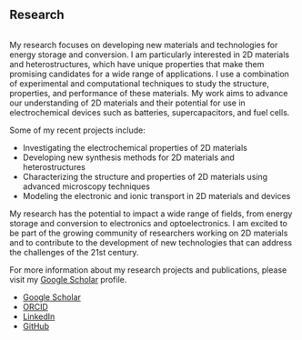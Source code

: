 <h2 class="major">Research</h2>
<span class="image main"><img src="images/research_page.png" alt="" /></span>

My research focuses on developing new materials and technologies for energy storage and conversion. I am particularly interested in 2D materials and heterostructures, which have unique properties that make them promising candidates for a wide range of applications. I use a combination of experimental and computational techniques to study the structure, properties, and performance of these materials. My work aims to advance our understanding of 2D materials and their potential for use in electrochemical devices such as batteries, supercapacitors, and fuel cells.

Some of my recent projects include:

- Investigating the electrochemical properties of 2D materials
- Developing new synthesis methods for 2D materials and heterostructures
- Characterizing the structure and properties of 2D materials using advanced microscopy techniques
- Modeling the electronic and ionic transport in 2D materials and devices

My research has the potential to impact a wide range of fields, from energy storage and conversion to electronics and optoelectronics. I am excited to be part of the growing community of researchers working on 2D materials and to contribute to the development of new technologies that can address the challenges of the 21st century.

For more information about my research projects and publications, please visit my [Google Scholar](https://scholar.google.com/citations?hl=en&user=g2rvW98AAAAJ) profile.


<ul class="icons">
    <li><a href="https://scholar.google.com/citations?hl=en&user=g2rvW98AAAAJ" target="_blank" class="icon brands fa-google"><span class="label">Google Scholar</span></a></li>
    <li><a href="https://orcid.org/0000-0002-1539-1492" target="_blank" class="icon brands fa-orcid"><span class="label">ORCID</span></a></li>
    <li><a href="https://www.linkedin.com/in/shreyas-ramachandran-332468191/" target="_blank" class="icon brands fa-linkedin-in"><span class="label">LinkedIn</span></a></li>
    <li><a href="https://github.com/shreyas-ramachandran" target="_blank" class="icon brands fa-github"><span class="label">GitHub</span></a></li>
</ul>